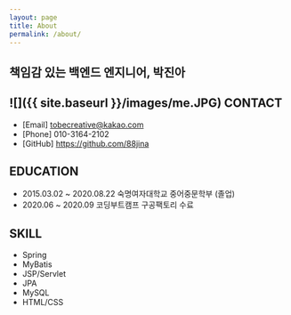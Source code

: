 ```yaml
---
layout: page
title: About
permalink: /about/
---
```



## 책임감 있는 백엔드 엔지니어, 박진아  
![]({{ site.baseurl }}/images/me.JPG)
CONTACT 
---
- [Email] tobecreative@kakao.com
- [Phone] 010-3164-2102
- [GitHub] <https://github.com/88jina>

EDUCATION
---
- 2015.03.02 ~ 2020.08.22 숙명여자대학교 중어중문학부 (졸업)
- 2020.06 ~ 2020.09 코딩부트캠프 구공팩토리 수료

SKILL
---
- Spring 
- MyBatis
- JSP/Servlet
- JPA
- MySQL
- HTML/CSS
